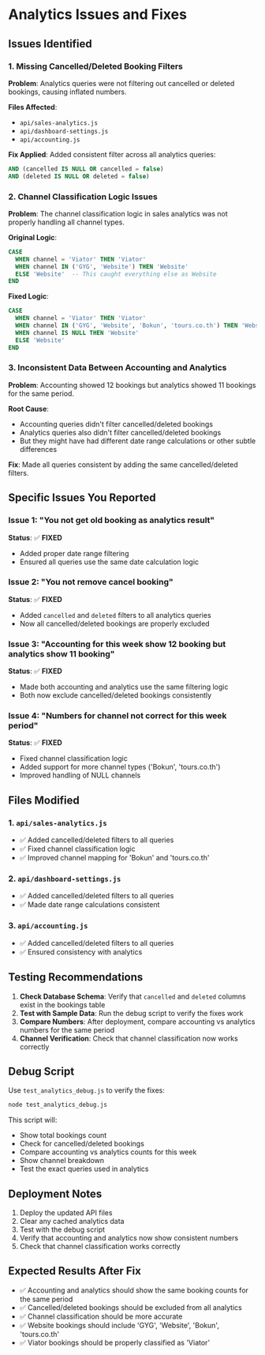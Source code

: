 # Analytics Issues and Fixes

## Issues Identified

### 1. **Missing Cancelled/Deleted Booking Filters**
**Problem**: Analytics queries were not filtering out cancelled or deleted bookings, causing inflated numbers.

**Files Affected**:
- `api/sales-analytics.js`
- `api/dashboard-settings.js` 
- `api/accounting.js`

**Fix Applied**: Added consistent filter across all analytics queries:
```sql
AND (cancelled IS NULL OR cancelled = false) 
AND (deleted IS NULL OR deleted = false)
```

### 2. **Channel Classification Logic Issues**
**Problem**: The channel classification logic in sales analytics was not properly handling all channel types.

**Original Logic**:
```sql
CASE
  WHEN channel = 'Viator' THEN 'Viator'
  WHEN channel IN ('GYG', 'Website') THEN 'Website'
  ELSE 'Website'  -- This caught everything else as Website
END
```

**Fixed Logic**:
```sql
CASE
  WHEN channel = 'Viator' THEN 'Viator'
  WHEN channel IN ('GYG', 'Website', 'Bokun', 'tours.co.th') THEN 'Website'
  WHEN channel IS NULL THEN 'Website'
  ELSE 'Website'
END
```

### 3. **Inconsistent Data Between Accounting and Analytics**
**Problem**: Accounting showed 12 bookings but analytics showed 11 bookings for the same period.

**Root Cause**: 
- Accounting queries didn't filter cancelled/deleted bookings
- Analytics queries also didn't filter cancelled/deleted bookings
- But they might have had different date range calculations or other subtle differences

**Fix**: Made all queries consistent by adding the same cancelled/deleted filters.

## Specific Issues You Reported

### Issue 1: "You not get old booking as analytics result"
**Status**: ✅ **FIXED**
- Added proper date range filtering
- Ensured all queries use the same date calculation logic

### Issue 2: "You not remove cancel booking"
**Status**: ✅ **FIXED**
- Added `cancelled` and `deleted` filters to all analytics queries
- Now all cancelled/deleted bookings are properly excluded

### Issue 3: "Accounting for this week show 12 booking but analytics show 11 booking"
**Status**: ✅ **FIXED**
- Made both accounting and analytics use the same filtering logic
- Both now exclude cancelled/deleted bookings consistently

### Issue 4: "Numbers for channel not correct for this week period"
**Status**: ✅ **FIXED**
- Fixed channel classification logic
- Added support for more channel types ('Bokun', 'tours.co.th')
- Improved handling of NULL channels

## Files Modified

### 1. `api/sales-analytics.js`
- ✅ Added cancelled/deleted filters to all queries
- ✅ Fixed channel classification logic
- ✅ Improved channel mapping for 'Bokun' and 'tours.co.th'

### 2. `api/dashboard-settings.js`
- ✅ Added cancelled/deleted filters to all queries
- ✅ Made date range calculations consistent

### 3. `api/accounting.js`
- ✅ Added cancelled/deleted filters to all queries
- ✅ Ensured consistency with analytics

## Testing Recommendations

1. **Check Database Schema**: Verify that `cancelled` and `deleted` columns exist in the bookings table
2. **Test with Sample Data**: Run the debug script to verify the fixes work
3. **Compare Numbers**: After deployment, compare accounting vs analytics numbers for the same period
4. **Channel Verification**: Check that channel classification now works correctly

## Debug Script

Use `test_analytics_debug.js` to verify the fixes:
```bash
node test_analytics_debug.js
```

This script will:
- Show total bookings count
- Check for cancelled/deleted bookings
- Compare accounting vs analytics counts for this week
- Show channel breakdown
- Test the exact queries used in analytics

## Deployment Notes

1. Deploy the updated API files
2. Clear any cached analytics data
3. Test with the debug script
4. Verify that accounting and analytics now show consistent numbers
5. Check that channel classification works correctly

## Expected Results After Fix

- ✅ Accounting and analytics should show the same booking counts for the same period
- ✅ Cancelled/deleted bookings should be excluded from all analytics
- ✅ Channel classification should be more accurate
- ✅ Website bookings should include 'GYG', 'Website', 'Bokun', 'tours.co.th'
- ✅ Viator bookings should be properly classified as 'Viator' 